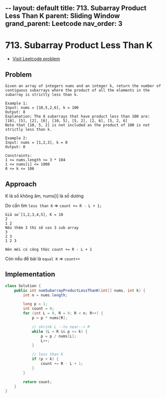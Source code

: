 --
layout: default
title: 713. Subarray Product Less Than K
parent: Sliding Window
grand_parent: Leetcode
nav_order: 3
---

# 713. Subarray Product Less Than K

* [Visit Leetcode problem](https://leetcode.com/problems/subarray-product-less-than-k/description/)

## Problem
```
Given an array of integers nums and an integer k, return the number of contiguous subarrays where the product of all the elements in the subarray is strictly less than k.

Example 1:
Input: nums = [10,5,2,6], k = 100
Output: 8
Explanation: The 8 subarrays that have product less than 100 are:
[10], [5], [2], [6], [10, 5], [5, 2], [2, 6], [5, 2, 6]
Note that [10, 5, 2] is not included as the product of 100 is not strictly less than k.

Example 2:
Input: nums = [1,2,3], k = 0
Output: 0
 
Constraints:
1 <= nums.length <= 3 * 104
1 <= nums[i] <= 1000
0 <= k <= 106
```

## Approach
K là số không âm, nums[i] là số dương

Do cần tìm `less than K` => `count += R - L + 1;`
```
Giả sử [1,2,3,4,5], K = 10
2
1 2
Nếu thêm 3 thì sẽ cos 3 sub array
3
2 3
1 2 3

Nên mới có công thức count += R - L + 1
```

Còn nếu đề bài là `equal K` => `count++`
## Implementation
```java
class Solution {
    public int numSubarrayProductLessThanK(int[] nums, int k) {
        int n = nums.length;

        long p = 1;
        int count = 0;
        for (int L = 0, R = 0; R < n; R++) {
            p = p * nums[R];

            // shrink L --to near--> R
            while (L < R && p >= k) {
                p = p / nums[L];
                L++;
            }

            // less than K
            if (p < k) {
                count += R - L + 1;
            }
        }

        return count;
    }
}
```